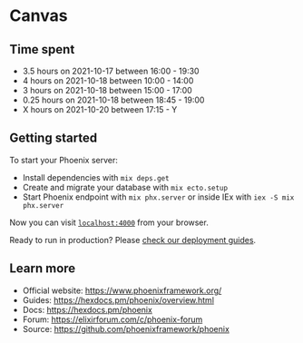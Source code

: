 # Canvas

## Time spent

  * 3.5 hours on 2021-10-17 between 16:00 - 19:30
  * 4 hours on 2021-10-18 between 10:00 - 14:00
  * 3 hours on 2021-10-18 between 15:00 - 17:00
  * 0.25 hours on 2021-10-18 between 18:45 - 19:00
  * X hours on 2021-10-20 between 17:15 - Y

## Getting started

To start your Phoenix server:

  * Install dependencies with `mix deps.get`
  * Create and migrate your database with `mix ecto.setup`
  * Start Phoenix endpoint with `mix phx.server` or inside IEx with `iex -S mix phx.server`

Now you can visit [`localhost:4000`](http://localhost:4000) from your browser.

Ready to run in production? Please [check our deployment guides](https://hexdocs.pm/phoenix/deployment.html).

## Learn more

  * Official website: https://www.phoenixframework.org/
  * Guides: https://hexdocs.pm/phoenix/overview.html
  * Docs: https://hexdocs.pm/phoenix
  * Forum: https://elixirforum.com/c/phoenix-forum
  * Source: https://github.com/phoenixframework/phoenix
